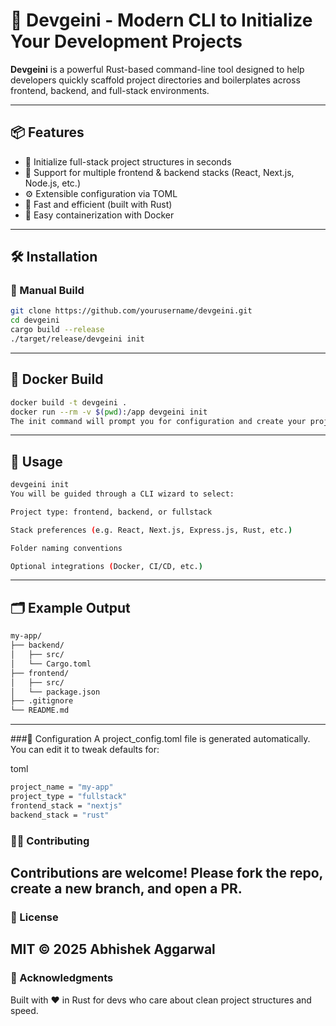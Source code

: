 # 🚀 Devgeini - Modern CLI to Initialize Your Development Projects

**Devgeini** is a powerful Rust-based command-line tool designed to help developers quickly scaffold project directories and boilerplates across frontend, backend, and full-stack environments.

---

## 📦 Features

- 🔧 Initialize full-stack project structures in seconds
- 🧱 Support for multiple frontend & backend stacks (React, Next.js, Node.js, etc.)
- ⚙️ Extensible configuration via TOML
- 🚀 Fast and efficient (built with Rust)
- 🐳 Easy containerization with Docker

---

## 🛠️ Installation

### 🔧 Manual Build

```bash
git clone https://github.com/yourusername/devgeini.git
cd devgeini
cargo build --release
./target/release/devgeini init
```

---

## 🐳 Docker Build

```bash
docker build -t devgeini .
docker run --rm -v $(pwd):/app devgeini init
The init command will prompt you for configuration and create your project structure accordingly.
```

---

## 🧰 Usage

```bash
devgeini init
You will be guided through a CLI wizard to select:

Project type: frontend, backend, or fullstack

Stack preferences (e.g. React, Next.js, Express.js, Rust, etc.)

Folder naming conventions

Optional integrations (Docker, CI/CD, etc.)

```

---

## 🗂️ Example Output

```bash
my-app/
├── backend/
│   ├── src/
│   └── Cargo.toml
├── frontend/
│   ├── src/
│   └── package.json
├── .gitignore
└── README.md
```

---

###📄 Configuration
A project_config.toml file is generated automatically. You can edit it to tweak defaults for:

toml

```bash
project_name = "my-app"
project_type = "fullstack"
frontend_stack = "nextjs"
backend_stack = "rust"
```

### 🧑‍💻 Contributing

## Contributions are welcome! Please fork the repo, create a new branch, and open a PR.

### 📜 License

## MIT © 2025 Abhishek Aggarwal

### 🙌 Acknowledgments

Built with ❤️ in Rust for devs who care about clean project structures and speed.
